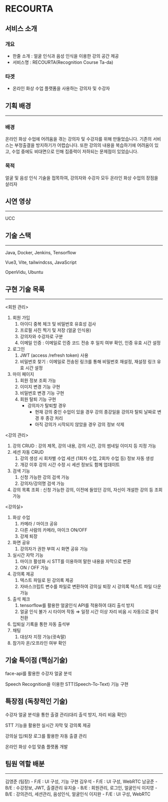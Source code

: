 # RECOURTA 

## 서비스 소개


### 개요
- 한줄 소개 : 얼굴 인식과 음성 인식을 이용한 강의 공간 제공
- 서비스명 : RECOURTA(Recognition Course Ta-da)

### 타겟
- 온라인 화상 수업 플랫폼을 사용하는 강의자 및 수강자

## 기획 배경
---
### 배경
온라인 화상 수업에 어려움을 겪는 강의자 및 수강자를 위해 만들었습니다. 기존의 서비스는 부정출결을 방지하기가 어렵습니다.
또한 강의의 내용을 복습하기에 어려움이 있고, 수업 중에도 비대면으로 인해 집중력이 저하되는 문제점이 있었습니다.

### 목적
얼굴 및 음성 인식 기술을 접목하여, 강의자와 수강자 모두 온라인 화상 수업의 장점을 살리자

## 시연 영상
---
 UCC

## 기술 스택
---
Java, Docker, Jenkins, Tensorflow

Vue3, Vite, tailwindcss, JavaScript

OpenVidu, Ubuntu

## 구현 기술 목록
---
<회원 관리>

1. 회원 가입
    1. 아이디 중복 체크 및 비밀번호 유효성 검사
    2. 프로필 사진 찍기 및 저장 (얼굴 인식용)
    3. 강의자와 수강자로 구분
    4. 이메일 인증 : 이메일로 인증 코드 전송 후 일치 여부 확인, 인증 유효 시간 설정
2. 로그인
    1. JWT (access /refresh token) 사용
    2. 비밀번호 찾기 : 이메일로 전송된 링크를 통해 비밀번호 재설정, 재설정 링크 유효 시간 설정
3. 마이 페이지
    1. 회원 정보 조회 가능
    2. 이미지 변경 기능 구현
    3. 비밀번호 변경 기능 구현
    4. 회원 탈퇴 기능 구현
        - 강의자가 탈퇴할 경우
            - 현재 강의 중인 수업이 있을 경우 강의 종강일을 강의자 탈퇴 날짜로 변경 후 종강 처리
            - 아직 강의가 시작되지 않았을 경우 강의 정보 삭제

<강의 관리>

1. 강의 CRUD : 강의 제목, 강의 내용, 강의 시간, 강의 썸네일 이미지 등 지정 가능
2. 세션 자동 CRUD 
    1. 강의 생성 시 회차별 수업 세션 (1회차 수업, 2회차 수업 등) 정보 자동 생성
    2. 개강 이후 강의 시간 수정 시 세션 정보도 함께 업데이트
3. 검색 기능 
    1. 신청 가능한 강의 검색 가능 
    2. 강의자/강의명 검색 가능
4. 강의 목록 조회 : 신청 가능한 강의, 이전에 들었던 강의, 자신이 개설한 강의 등 조회 가능

<강의실>

1. 화상 수업
    1. 카메라 / 마이크 공유
    2. 다른 사람의 카메라, 마이크 ON/OFF
    3. 강제 퇴장
2. 화면 공유
    1. 강의자가 권한 부여 시 화면 공유 가능
3. 실시간 자막 기능
    1. 마이크 활성화 시 STT를 이용하여 말한 내용을 자막으로 변환
    2. ON / OFF 가능
4. 강의록 제공
    1. 텍스트 파일로 된 강의록 제공
    2. 자바스크립트 변수를 파일로 변환하여 강의실 퇴장 시 강의록 텍스트 파일 다운 가능
5. 출석 체크
    1. tensorflow를 활용한 얼굴인식 API를 적용하여 대리 출석 방지
    2. 얼굴 인식 불가 시 타이머 작동 ⇒ 일정 시간 이상 자리 비움 시 자동으로 결석 전환
6. 입퇴실 기록을 통한 자동 출석부
7. 채팅
    1. 대상자 지정 가능(귓속말)
8. 참가자 온/오프라인 여부 확인

## 기술 특이점 (핵심기술)

face-api를 활용한 수강자 얼굴 분석

Speech Recognition을 이용한 STT(Speech-To-Text) 기능 구현

## 특장점 (독창적인 기술)

수강자 얼굴 분석을 통한 출결 관리(대리 출석 방지, 자리 비움 확인)

STT 기능을 활용한 실시간 자막 및 강의록 제공

강의실 입/퇴장 로그를 활용한 자동 출결 관리

온라인 화상 수업 맞춤 플랫폼 개발

## 팀원 역할 배분
---
김영준 (팀장) - F/E : UI 구성, 기능 구현
김우석 - F/E : UI 구성, WebRTC
남궁준 - B/E : 수강정보, JWT, 출결관리
유지슬 - B/E : 회원관리, 로그인, 얼굴인식
이지영 - B/E : 강의관리, 세션관리, 
음성인식, 얼굴인식
이지완 - F/E : UI 구성, WebRTC

